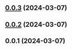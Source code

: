 

## [0.0.3](https://github.com/OSpoon/antdv-installer/compare/0.0.2...0.0.3) (2024-03-07)

## [0.0.2](https://github.com/OSpoon/antdv-installer/compare/0.0.1...0.0.2) (2024-03-07)

## 0.0.1 (2024-03-07)